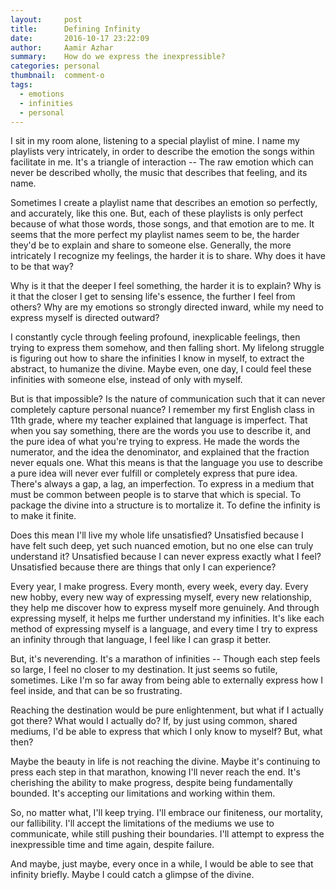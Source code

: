 ```yaml
---
layout:     post
title:      Defining Infinity
date:       2016-10-17 23:22:09
author:     Aamir Azhar
summary:    How do we express the inexpressible?
categories: personal
thumbnail:  comment-o
tags:
  - emotions
  - infinities
  - personal
---
```

I sit in my room alone, listening to a special playlist of mine. I name my playlists very intricately, in order to describe the emotion the songs within facilitate in me. It's a triangle of interaction -- The raw emotion which can never be described wholly, the music that describes that feeling, and its name.

Sometimes I create a playlist name that describes an emotion so perfectly, and accurately, like this one. But, each of these playlists is only perfect because of what those words, those songs, and that emotion are to me. It seems that the more perfect my playlist names seem to be, the harder they'd be to explain and share to someone else. Generally, the more intricately I recognize my feelings, the harder it is to share. Why does it have to be that way?

Why is it that the deeper I feel something, the harder it is to explain? Why is it that the closer I get to sensing life's essence, the further I feel from others? Why are my emotions so strongly directed inward, while my need to express myself is directed outward?

I constantly cycle through feeling profound, inexplicable feelings, then trying to express them somehow, and then falling short. My lifelong struggle is figuring out how to share the infinities I know in myself, to extract the abstract, to humanize the divine. Maybe even, one day, I could feel these infinities with someone else, instead of only with myself.

But is that impossible? Is the nature of communication such that it can never completely capture personal nuance? I remember my first English class in 11th grade, where my teacher explained that language is imperfect. That when you say something, there are the words you use to describe it, and the pure idea of what you're trying to express. He made the words the numerator, and the idea the denominator, and explained that the fraction never equals one. What this means is that the language you use to describe a pure idea will never ever fulfill or completely express that pure idea. There's always a gap, a lag, an imperfection. To express in a medium that must be common between people is to starve that which is special. To package the divine into a structure is to mortalize it. To define the infinity is to make it finite.

Does this mean I'll live my whole life unsatisfied? Unsatisfied because I have felt such deep, yet such nuanced emotion, but no one else can truly understand it? Unsatisfied because I can never express exactly what I feel? Unsatisfied because there are things that only I can experience?

Every year, I make progress. Every month, every week, every day. Every new hobby, every new way of expressing myself, every new relationship, they help me discover how to express myself more genuinely. And through expressing myself, it helps me further understand my infinities. It's like each method of expressing myself is a language, and every time I try to express an infinity through that language, I feel like I can grasp it better.

But, it's neverending. It's a marathon of infinities -- Though each step feels so large, I feel no closer to my destination. It just seems so futile, sometimes. Like I'm so far away from being able to externally express how I feel inside, and that can be so frustrating.

Reaching the destination would be pure enlightenment, but what if I actually got there? What would I actually do? If, by just using common, shared mediums, I'd be able to express that which I only know to myself? But, what then?

Maybe the beauty in life is not reaching the divine. Maybe it's continuing to press each step in that marathon, knowing I'll never reach the end. It's cherishing the ability to make progress, despite being fundamentally bounded. It's accepting our limitations and working within them.

So, no matter what, I'll keep trying. I'll embrace our finiteness, our mortality, our fallibility. I'll accept the limitations of the mediums we use to communicate, while still pushing their boundaries. I'll attempt to express the inexpressible time and time again, despite failure.

And maybe, just maybe, every once in a while, I would be able to see that infinity briefly. Maybe I could catch a glimpse of the divine.
